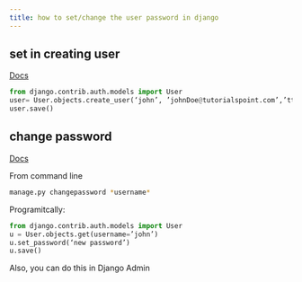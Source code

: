 ```yaml
---
title: how to set/change the user password in django
---
```


## set in creating user

[Docs](https://docs.djangoproject.com/en/5.0/topics/auth/default/#creating-users)

```py
from django.contrib.auth.models import User
user= User.objects.create_user(‘john’, ’johnDoe@tutorialspoint.com’,’ttspassword’)
user.save()
```

## change password

[Docs](https://docs.djangoproject.com/en/5.0/topics/auth/default/#changing-passwords)

From command line

```bash
manage.py changepassword *username*
```

Programitcally:

```py
from django.contrib.auth.models import User
u = User.objects.get(username=’john’)
u.set_password(‘new password’)
u.save()
```

Also, you can do this in Django Admin
